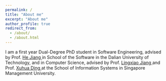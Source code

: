 ```yaml
---
permalink: /
title: "About me"
excerpt: "About me"
author_profile: true
redirect_from: 
  - /about/
  - /about.html
---
```


I am a first year Dual-Degree PhD student in Software Engineering, advised by Prof. [ He Jiang ](http://faculty.dlut.edu.cn/jianghe/en/index.htm) in School of the Software in the Dalian University of Technology, and in Computer Science, advised by Prof. [ Lingxiao Jiang ](http://www.mysmu.edu/faculty/lxjiang/) and Prof. [ Xuhua Ding ](http://www.mysmu.edu/faculty/xhding/) at the School of Information Systems in Singapore Management University. 



